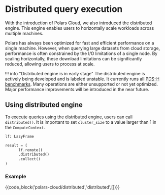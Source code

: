 # Distributed query execution

With the introduction of Polars Cloud, we also introduced the distributed engine. This engine
enables users to horizontally scale workloads across multiple machines.

Polars has always been optimized for fast and efficient performance on a single machine. However,
when querying large datasets from cloud storage, performance is often constrained by the I/O
limitations of a single node. By scaling horizontally, these download limitations can be
significantly reduced, allowing users to process at scale.

<!-- dprint-ignore-start -->

!!! info "Distributed engine is in early stage"
    The distributed engine is actively being developed and is labeled unstable. It currently runs all [PDS-H benchmarks](https://github.com/pola-rs/polars-benchmark). Many operations are either unsupported or not yet optimized. Major performance improvements will be introduced in the near future.

<!-- dprint-ignore-end-->

## Using distributed engine

To execute queries using the distributed engine, users can call `distributed()`. It is important to
set `cluster_size` to a value larger than 1 in the `ComputeContext`.

```python
lf: LazyFrame

result = (
      lf.remote()
      .distributed()
      .collect()
)
```

### Example

{{code_block('polars-cloud/distributed','distributed',[])}}
